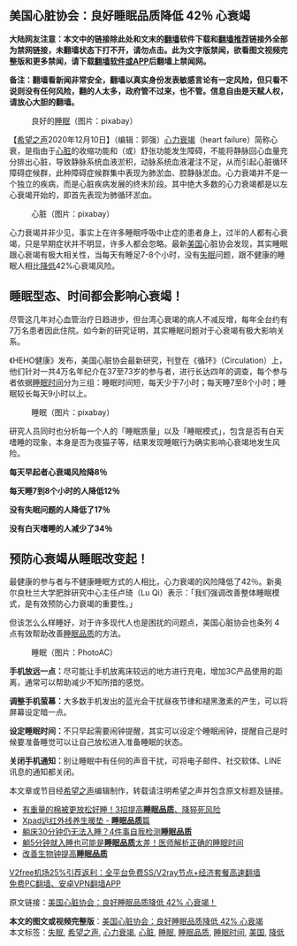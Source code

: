  <h2>美国心脏协会：良好睡眠品质降低 42％ 心衰竭</h2> <p class="notice"><b>大陆网友注意：本文中的链接除此处和文末的<a href="https://github.com/bannedbook/fanqiang" >翻墙</a>软件下载和<a href="https://github.com/killgcd/justmysocks/blob/master/README.md">翻墙推荐</a>链接外全部为禁网链接，未翻墙状态下打不开，请勿点击。此为文字版禁闻，欲看图文视频完整版和更多禁闻，请下载<a href="https://github.com/bannedbook/fanqiang">翻墙软件或APP</a>后翻墙上禁闻网。</p><p>备注：翻墙看新闻非常安全，翻墙以真实身份发表敏感言论有一定风险，但只看不说则没有任何风险，翻的人太多，政府管不过来，也不管。信息自由是天赋人权，请放心大胆的翻墙。</b></p>  <div class="entry"> <figure><figcaption>良好的<a href="https://www.bannedbook.org/bnews/tag/%e7%9d%a1%e7%9c%a0/" class="st_tag internal_tag" rel="tag" title="标签 睡眠 下的日志">睡眠</a>（图片：pixabay）</figcaption></figure> <p>【<span class='wp_keywordlink_affiliate'><a href="https://www.soundofhope.org" title="希望之声" target="_blank">希望之声</a></span>2020年12月10日】（编辑：郭强）<a href="https://www.bannedbook.org/bnews/tag/%e5%bf%83%e5%8a%9b%e8%a1%b0%e7%ab%ad/" class="st_tag internal_tag" rel="tag" title="标签 心力衰竭 下的日志">心力衰竭</a>（heart failure）简称心衰，是指由于<a href="https://www.bannedbook.org/bnews/tag/%E5%BF%83%E8%84%8F/" class="st_tag internal_tag" rel="tag" title="标签 心脏 下的日志">心脏</a>的收缩功能和（或）舒张功能发生障碍，不能将静脉回心血量充分排出心脏，导致静脉系统血液淤积，动脉系统血液灌注不足，从而引起心脏循环障碍症候群，此种障碍症候群集中表现为肺淤血、腔静脉淤血。心力衰竭并不是一个独立的疾病，而是心脏疾病发展的终末阶段。其中绝大多数的心力衰竭都是以左心衰竭开始的，即首先表现为肺循环淤血。</p> <figure><figcaption>心脏（图片：pixabay）</figcaption></figure> <p>心力衰竭并非少见，事实上在许多睡眠呼吸中止症的患者身上，过半的人都有心衰竭，只是早期症状并不明显，许多人都会忽略。最新<a href="https://www.bannedbook.org/bnews/tag/%e7%be%8e%e5%9b%bd/" class="st_tag internal_tag" rel="tag" title="标签 美国 下的日志">美国</a>心脏协会发现，其实睡眠跟心衰竭有极大相关性，当每天有睡足7-8个小时，没有<a href="https://www.bannedbook.org/bnews/tag/%e5%a4%b1%e7%9c%a0/" class="st_tag internal_tag" rel="tag" title="标签 失眠 下的日志">失眠</a>问题，跟不健康的睡眠人相比<a href="https://www.bannedbook.org/bnews/tag/%E9%99%8D%E4%BD%8E/" class="st_tag internal_tag" rel="tag" title="标签 降低 下的日志">降低</a>42%心衰竭风险。</p> <h2>睡眠型态、时间都会影响心衰竭！</h2> <p>尽管这几年对心血管治疗日趋进步，但台湾心衰竭的病人不减反增，每年全台约有7万名患者因此住院。如今新的研究证明，其实睡眠问题对于心衰竭有极大影响关系。</p> <p>《HEHO健康》发布，美国心脏协会最新研究，刊登在《循环》（Circulation）上，他们针对一共4万名年纪介在37至73岁的参与者，进行长达四年的调查，每个参与者依据<a href="https://www.bannedbook.org/bnews/tag/%E7%9D%A1%E7%9C%A0%E6%97%B6%E9%97%B4/" class="st_tag internal_tag" rel="tag" title="标签 睡眠时间 下的日志">睡眠时间</a>分为三组：睡眠时间短，每天少于7小时；每天睡7至8个小时；睡眠较长每天9小时以上。</p>  <figure><figcaption>睡眠（图片：pixabay）</figcaption></figure> <p>研究人员同时也分析每一个人的「睡眠质量」以及「睡眠模式」，包含是否有白天嗜睡的现象，本身是否为夜猫子等，结果发现睡眠行为确实影响心衰竭地发生风险。</p> <p><strong>每天早起者心衰竭风险降8％</strong></p> <p><strong>每天睡7到8个小时的人降低12％</strong></p> <p><strong>没有失眠问题的人降低了17％</strong></p>  <p><strong>没有白天嗜睡的人减少了34％</strong></p> <h2>预防心衰竭从睡眠改变起！</h2> <p>最健康的参与者与不健康睡眠方式的人相比，心力衰竭的风险降低了42％。新奥尔良杜兰大学肥胖研究中心主任卢琦（Lu Qi）表示：「我们强调改善整体睡眠模式，是有效预防心力衰竭的重要性。」</p> <p>但该怎么么样睡好，对于许多现代人也是困扰的问题点，美国心脏协会也条列 4 点有效帮助改善<a href="https://www.bannedbook.org/bnews/tag/%E7%9D%A1%E7%9C%A0%E5%93%81%E8%B4%A8/" class="st_tag internal_tag" rel="tag" title="标签 睡眠品质 下的日志">睡眠品质</a>的方法。</p> <figure><figcaption>睡眠（图片：PhotoAC）</figcaption></figure> <p><strong>手机放远一点：</strong>尽可能让手机放离床较远的地方进行充电，增加3C产品使用的距离，通常可以帮助减少不知所措的感觉。</p>  <p><strong>调整手机萤幕：</strong>大多数手机发出的蓝光会干扰昼夜节律和褪黑激素的产生，可以将屏幕设定暗一点。</p> <p><strong>设定睡眠时间：</strong>不只早起需要闹钟提醒，其实可以设定个睡眠闹钟，提醒自己是时候要准备睡觉可以让自己放松进入准备睡眠的状态。</p> <p><strong>关闭手机通知：</strong>别让睡眠中有任何的声音干扰，可将电子邮件、社交软体、LINE讯息的通知都关闭。</p> <p>本文章或节目经<a href="https://www.bannedbook.org/bnews/tag/%e5%b8%8c%e6%9c%9b%e4%b9%8b%e5%a3%b0/" class="st_tag internal_tag" rel="tag" title="标签 希望之声 下的日志">希望之声</a>编辑制作，转载请注明希望之声并包含原文标题及链接。</p>  <ul class='op-related-articles' title='相关阅读'> <li><a href='https://www.bannedbook.org/bnews/health/20201014/1413476.html' target='_blank'>有重量的棉被更放松好睡！3招提高<b>睡眠品质</b>、降猝死风险</a></li> <li><a href='https://www.bannedbook.org/bnews/taiwannews/20200930/1405801.html' target='_blank'>Xpad远红外线养生暖垫 - <b>睡眠品质</b>篇</a></li> <li><a href='https://www.bannedbook.org/bnews/health/20200910/1393991.html' target='_blank'>躺床30分钟仍无法入睡？4件事自我检测<b>睡眠品质</b></a></li> <li><a href='https://www.bannedbook.org/bnews/health/20200524/1333646.html' target='_blank'>躺5分钟就入睡也可能是<b>睡眠品质</b>太差！医师解析正确的睡眠时间</a></li> <li><a href='https://www.bannedbook.org/bnews/health/20190301/1089214.html' target='_blank'>改善生物钟提高<b>睡眠品质</b></a></li> </ul> <p class="texttj"> <a href="https://www.bannedbook.org/forum23/topic22702.html" target="_blank">V2free机场25%引荐返利：全平台免费SS/V2ray节点+经济套餐高速翻墙</a><br/> <a href="https://github.com/bannedbook/fanqiang/wiki/%E7%A6%81%E9%97%BB%E7%BD%91%E5%AE%89%E5%8D%93%E7%BF%BB%E5%A2%99%E6%96%B0%E9%97%BBAPP" target="_blank">免费PC翻墙、安卓VPN翻墙APP</a></p><p>原文链接：<a class="src_link"  href="https://www.soundofhope.org/post/445570" target="_blank">美国心脏协会：良好睡眠品质降低 42% 心衰竭！</a></p><a name='sharetosocial'></a>       <div><b>本文的图文或视频完整版</b>：<a href='https://www.bannedbook.org/bnews/comments/20201210/1445359.html'>美国心脏协会：良好睡眠品质降低 42% 心衰竭</a></div>  </div><!--END ENTRY--> <div class="postfooter"> <div>本文标签：<a href="https://www.bannedbook.org/bnews/tag/%e5%a4%b1%e7%9c%a0/" rel="tag">失眠</a>, <a href="https://www.bannedbook.org/bnews/tag/%e5%b8%8c%e6%9c%9b%e4%b9%8b%e5%a3%b0/" rel="tag">希望之声</a>, <a href="https://www.bannedbook.org/bnews/tag/%e5%bf%83%e5%8a%9b%e8%a1%b0%e7%ab%ad/" rel="tag">心力衰竭</a>, <a href="https://www.bannedbook.org/bnews/tag/%E5%BF%83%E8%84%8F/" rel="tag">心脏</a>, <a href="https://www.bannedbook.org/bnews/tag/%e7%9d%a1%e7%9c%a0/" rel="tag">睡眠</a>, <a href="https://www.bannedbook.org/bnews/tag/%E7%9D%A1%E7%9C%A0%E5%93%81%E8%B4%A8/" rel="tag">睡眠品质</a>, <a href="https://www.bannedbook.org/bnews/tag/%E7%9D%A1%E7%9C%A0%E6%97%B6%E9%97%B4/" rel="tag">睡眠时间</a>, <a href="https://www.bannedbook.org/bnews/tag/%e7%be%8e%e5%9b%bd/" rel="tag">美国</a>, <a href="https://www.bannedbook.org/bnews/tag/%E9%99%8D%E4%BD%8E/" rel="tag">降低</a></div>  </div><!--END POSTFOOTER--> 
